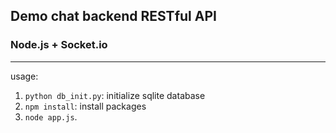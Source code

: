 ## Demo chat backend RESTful API

### Node.js + Socket.io
---
usage:

1. `python db_init.py`: initialize sqlite database  
2. `npm install`: install packages  
3. `node app.js`.
